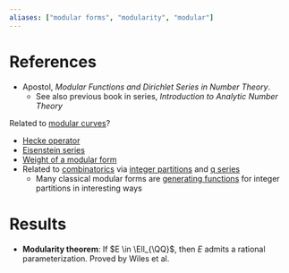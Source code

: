 ```yaml
---
aliases: ["modular forms", "modularity", "modular"]
---
```


# References

- Apostol, *Modular Functions and Dirichlet Series in Number Theory*.
	- See also previous book in series, *Introduction to Analytic Number Theory*

Related to [modular curves](modular%20curve)?

- [Hecke operator](Hecke%20operator)
- [Eisenstein series](Eisenstein%20series)
- [Weight of a modular form](Weight%20of%20a%20modular%20form)
- Related to [combinatorics](combinatorics) via [integer partitions](integer%20partitions) and [q series](q%20series)
	- Many classical modular forms are [generating functions](generating%20function) for integer partitions in interesting ways

# Results

- **Modularity theorem**:
	If $E \in \Ell_{\QQ}$, then $E$ admits a rational parameterization. Proved by Wiles et al.